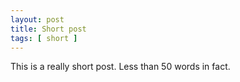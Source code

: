```yaml
---
layout: post
title: Short post
tags: [ short ]
---
```


This is a really short post. Less than 50 words in fact.
